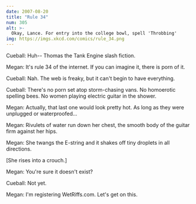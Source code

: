 ```yaml
---
date: 2007-08-20
title: "Rule 34"
num: 305
alt: >-
  Okay, Lance. For entry into the college bowl, spell 'Throbbing'
img: https://imgs.xkcd.com/comics/rule_34.png
---
```

Cueball: Huh-- Thomas the Tank Engine slash fiction.

Megan: It's rule 34 of the internet. If you can imagine it, there is porn of it.

Cueball: Nah. The web is freaky, but it can't begin to have everything.

Cueball: There's no porn set atop storm-chasing vans. No homoerotic spelling bees. No women playing electric guitar in the shower.

Megan: Actually, that last one would look pretty hot. As long as they were unplugged or waterproofed...

Megan: Rivulets of water run down her chest, the smooth body of the guitar firm against her hips.

Megan: She twangs the E-string and it shakes off tiny droplets in all directions.

[She rises into a crouch.]

Megan: You're sure it doesn't exist?

Cueball: Not yet.

Megan: I'm registering WetRiffs.com. Let's get on this.